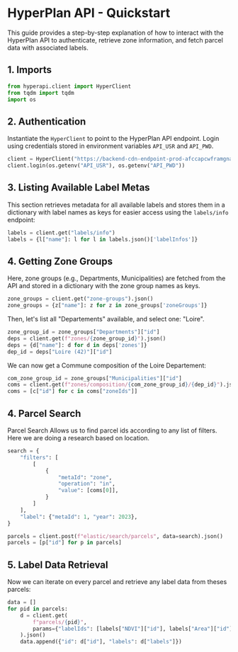 # HyperPlan API - Quickstart

This guide provides a step-by-step explanation of how to interact with the HyperPlan API to authenticate, retrieve zone information, and fetch parcel data with associated labels.

## 1. Imports

```python
from hyperapi.client import HyperClient
from tqdm import tqdm
import os
```

## 2. Authentication
Instantiate the `HyperClient` to point to the HyperPlan API endpoint. Login using credentials stored in environment variables `API_USR` and `API_PWD`.

```python
client = HyperClient("https://backend-cdn-endpoint-prod-afccapcwframgnag.z02.azurefd.net/v1")
client.login(os.getenv("API_USR"), os.getenv("API_PWD"))
```

## 3. Listing Available Label Metas

This section retrieves metadata for all available labels and stores them in a dictionary with label names as keys for easier access using the `labels/info` endpoint:
```python
labels = client.get("labels/info")
labels = {l["name"]: l for l in labels.json()['labelInfos']}
```

## 4. Getting Zone Groups
Here, zone groups (e.g., Departments, Municipalities) are fetched from the API and stored in a dictionary with the zone group names as keys.
```python
zone_groups = client.get("zone-groups").json()
zone_groups = {z["name"]: z for z in zone_groups['zoneGroups']}
```

Then, let's list all "Departements" available, and select one: "Loire".
```python
zone_group_id = zone_groups["Departments"]["id"]
deps = client.get(f"zones/{zone_group_id}").json()
deps = {d["name"]: d for d in deps['zones']}
dep_id = deps["Loire (42)"]["id"]
```

We can now get a Commune composition of the Loire Departement:
```python
com_zone_group_id = zone_groups["Municipalities"]["id"]
coms = client.get(f"zones/composition/{com_zone_group_id}/{dep_id}").json()
coms = [c["id"] for c in coms["zoneIds"]]
```

## 4. Parcel Search
Parcel Search Allows us to find parcel ids according to any list of filters. Here we are doing a research based on location.


```python
search = {
    "filters": [
        [
            {
                "metaId": "zone",
                "operation": "in",
                "value": [coms[0]],
            }
        ]
    ],
    "label": {"metaId": 1, "year": 2023},
}

parcels = client.post(f"elastic/search/parcels", data=search).json()
parcels = [p["id"] for p in parcels]
```

## 5. Label Data Retrieval
Now we can iterate on every parcel and retrieve any label data from theses parcels:
```python
data = []
for pid in parcels:
    d = client.get(
        f"parcels/{pid}",
        params={"labelIds": [labels["NDVI"]["id"], labels["Area"]["id"]]},
    ).json()
    data.append({"id": d["id"], "labels": d["labels"]})
```





















